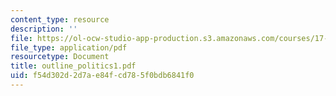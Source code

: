 ```yaml
---
content_type: resource
description: ''
file: https://ol-ocw-studio-app-production.s3.amazonaws.com/courses/17-03-introduction-to-political-thought-spring-2004/f54d302d2d7ae84fcd785f0bdb6841f0_outline_politics1.pdf
file_type: application/pdf
resourcetype: Document
title: outline_politics1.pdf
uid: f54d302d-2d7a-e84f-cd78-5f0bdb6841f0
---
```

